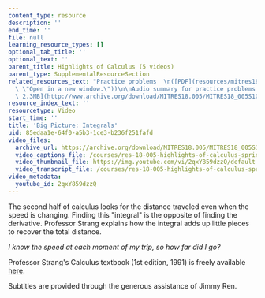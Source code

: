 ```yaml
---
content_type: resource
description: ''
end_time: ''
file: null
learning_resource_types: []
optional_tab_title: ''
optional_text: ''
parent_title: Highlights of Calculus (5 videos)
parent_type: SupplementalResourceSection
related_resources_text: "Practice problems  \n([PDF](resources/mitres18_05s10_big_picture_integrals\
  \ \"Open in a new window.\"))\n\nAudio summary for practice problems  \n([MP3 -\
  \ 2.3MB](http://www.archive.org/download/MITRES18.005/MITRES18_005S10_BigPictureIntegrals_Summary_32k.mp3))"
resource_index_text: ''
resourcetype: Video
start_time: ''
title: 'Big Picture: Integrals'
uid: 85edaa1e-64f0-a5b3-1ce3-b236f251fafd
video_files:
  archive_url: https://archive.org/download/MITRES18.005/MITRES18_005S10_BigPictureIntegrals_300k.mp4
  video_captions_file: /courses/res-18-005-highlights-of-calculus-spring-2010/e7c2859c3a5e5151ac7c1ee81cd9c198_2qxY859dzzQ.vtt
  video_thumbnail_file: https://img.youtube.com/vi/2qxY859dzzQ/default.jpg
  video_transcript_file: /courses/res-18-005-highlights-of-calculus-spring-2010/0dae0dee9bae7b9a14c37ecbf148611b_2qxY859dzzQ.pdf
video_metadata:
  youtube_id: 2qxY859dzzQ
---
```


The second half of calculus looks for the distance traveled even when the speed is changing. Finding this "integral" is the opposite of finding the derivative. Professor Strang explains how the integral adds up little pieces to recover the total distance.  
  
_I know the speed at each moment of my trip, so how far did I go?_

Professor Strang's Calculus textbook (1st edition, 1991) is freely available [here](/courses/res-18-001-calculus-online-textbook-spring-2005).

Subtitles are provided through the generous assistance of Jimmy Ren.